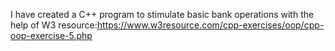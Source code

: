 I have created a C++ program to stimulate basic bank operations with the help of W3 resource:https://www.w3resource.com/cpp-exercises/oop/cpp-oop-exercise-5.php

